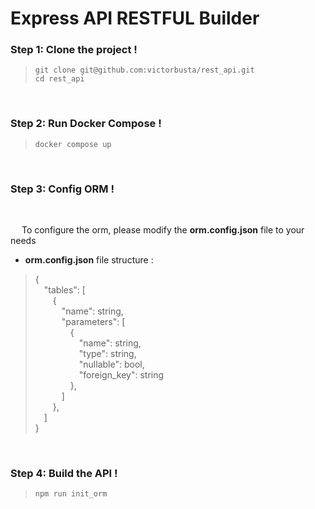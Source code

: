 # Express API RESTFUL Builder

### Step 1: Clone the project ! 
>`git clone git@github.com:victorbusta/rest_api.git`<br>
`cd rest_api`

<br>

### Step 2: Run Docker Compose ! 
>`docker compose up`

<br>

### Step 3: Config ORM !

<br>

&emsp; To configure the orm, please modify the **orm.config.json** file to your needs

+ **orm.config.json** file structure :
> {<br>
&emsp;"tables": [<br>
&emsp;&emsp;{<br>
&emsp;&emsp;&emsp;"name": string,<br>
&emsp;&emsp;&emsp;"parameters": [<br>
&emsp;&emsp;&emsp;&emsp;{<br>
&emsp;&emsp;&emsp;&emsp;&emsp;"name": string,<br>
&emsp;&emsp;&emsp;&emsp;&emsp;"type": string,<br>
&emsp;&emsp;&emsp;&emsp;&emsp;"nullable": bool,<br>
&emsp;&emsp;&emsp;&emsp;&emsp;"foreign_key": string<br>
&emsp;&emsp;&emsp;&emsp;},<br>
&emsp;&emsp;&emsp;]<br>
&emsp;&emsp;},<br>
&emsp;]<br>
}

<br>

### Step 4: Build the API !

>`npm run init_orm  `